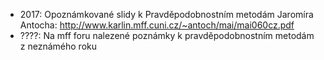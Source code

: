 - 2017: Opoznámkované slidy k Pravděpodobnostním metodám Jaromíra Antocha: http://www.karlin.mff.cuni.cz/~antoch/mai/mai060cz.pdf
- ????: Na mff foru nalezené poznámky k pravděpodobnostním metodám z neznámého roku